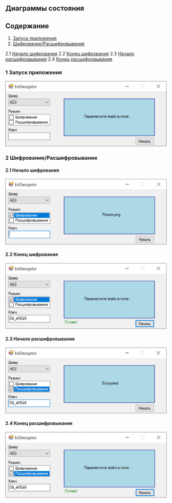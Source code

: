 ## Диаграммы состояния

## Содержание

1. [Запуск приложения](#1)
2. [Шифрование/Расшифровывание](#2)

2.1 [Начало шифрования](#2.1)
2.2 [Конец шифрования](#2.2)
2.3 [Начало расшифровывания](#2.3)
2.4 [Конец расшифровывания](#2.4)

### 1 Запуск приложения <a name="1"></a>

![pic](https://github.com/APridy/EnDecryptor/blob/main/Documents/Diagrams/States/start.png)

### 2 Шифрование/Расшифровывание <a name="2"></a>

#### 2.1 Начало шифрования <a name="2.1"></a>

![pic](https://github.com/APridy/EnDecryptor/blob/main/Documents/Diagrams/States/enc_beginning.png)

#### 2.2 Конец шифрования <a name="2.2"></a>

![pic](https://github.com/APridy/EnDecryptor/blob/main/Documents/Diagrams/States/enc_ending.png)

#### 2.3 Начало расшифровывания <a name="2.3"></a>

![pic](https://github.com/APridy/EnDecryptor/blob/main/Documents/Diagrams/States/dec_beginning.png)

#### 2.4 Конец расшифровывания <a name="2.4"></a>

![pic](https://github.com/APridy/EnDecryptor/blob/main/Documents/Diagrams/States/dec_ending.png)



